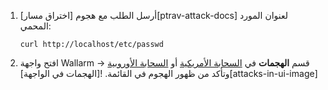 1. أرسل الطلب مع هجوم [اختراق مسار][ptrav-attack-docs] لعنوان المورد المحمي:

    ```
    curl http://localhost/etc/passwd
    ```
2. افتح واجهة Wallarm → قسم **الهجمات** في [السحابة الأمريكية](https://us1.my.wallarm.com/search) أو [السحابة الأوروبية](https://my.wallarm.com/search) وتأكد من ظهور الهجوم في القائمة.
   ![الهجمات في الواجهة][attacks-in-ui-image]